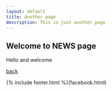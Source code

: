 ```yaml
---
layout: default
title: Another page
description: This is just another page
---
```


## Welcome to NEWS page

Hello and welcome 

[back](./)

{% include footer.html %}(facebook.html)
